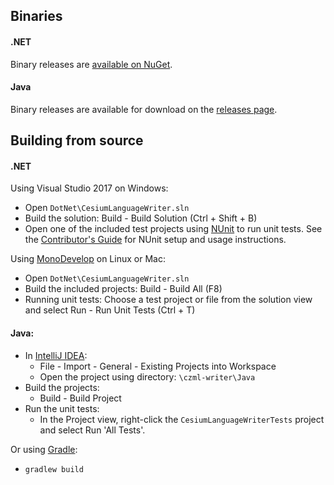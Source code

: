 ## Binaries

#### .NET

Binary releases are [available on NuGet](https://www.nuget.org/packages/CesiumLanguageWriter/).

#### Java 

Binary releases are available for download on the [releases page](https://github.com/AnalyticalGraphicsInc/czml-writer/releases).

## Building from source 

#### .NET

Using Visual Studio 2017 on Windows:
* Open `DotNet\CesiumLanguageWriter.sln`
* Build the solution:  Build - Build Solution (Ctrl + Shift + B)
* Open one of the included test projects using [NUnit](http://www.nunit.org/) to run unit tests. See the [Contributor's Guide](https://github.com/AnalyticalGraphicsInc/czml-writer/wiki/Contributor's-Guide#wiki-NUnit) for NUnit setup and usage instructions. 

Using [MonoDevelop](http://monodevelop.com/) on Linux or Mac:
* Open `DotNet\CesiumLanguageWriter.sln`
* Build the included projects:  Build - Build All (F8)
* Running unit tests:  Choose a test project or file from the solution view and select Run - Run Unit Tests (Ctrl + T)

#### Java:

* In [IntelliJ IDEA](https://www.jetbrains.com/idea/):
  * File - Import - General - Existing Projects into Workspace
  * Open the project using directory: `\czml-writer\Java`
* Build the projects:
  * Build - Build Project
* Run the unit tests:
  * In the Project view, right-click the `CesiumLanguageWriterTests` project and select Run 'All Tests'.

Or using [Gradle](https://gradle.org/):
  * `gradlew build`